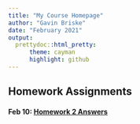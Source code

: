 ```yaml
---
title: "My Course Homepage"
author: "Gavin Briske"
date: "February 2021"
output: 
  prettydoc::html_pretty:
      theme: cayman
      highlight: github
---
```



## Homework Assignments

#### Feb 10: [Homework 2 Answers](Homework_02.html)
